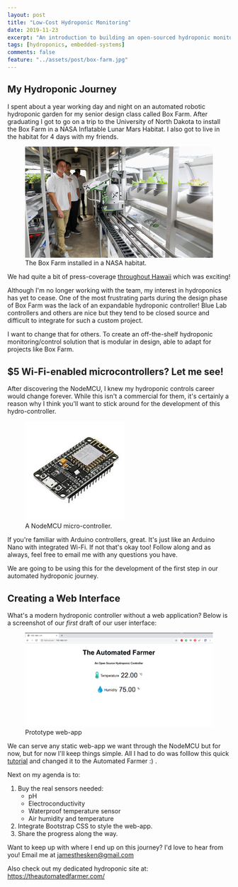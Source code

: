 ```yaml
---
layout: post
title: "Low-Cost Hydroponic Monitoring"
date: 2019-11-23
excerpt: "An introduction to building an open-sourced hydroponic monitoring solution."
tags: [hydroponics, embedded-systems]
comments: false
feature: "../assets/post/box-farm.jpg"
---
```


## My Hydroponic Journey

I spent about a year working day and night on an automated robotic hydroponic garden for my senior design class called Box Farm. After graduating I got to go on a trip to the University of North Dakota to install the Box Farm in a NASA Inflatable Lunar Mars Habitat. I also got to live in the habitat for 4 days with my friends. 

<figure>
	<a href="../assets/post/box-farm.jpg"><img src="../assets/post/box-farm.jpg"></a>
	<figcaption>The Box Farm installed in a NASA habitat.</figcaption>
</figure>

We had quite a bit of press-coverage <a href="https://www.hawaii.edu/news/2019/05/12/space-plants-could-be-astronaut-game-changer/">throughout</a><a href="https://bigislandnow.com/2019/05/12/uh-manoa-develop-space-travel-tool/"> Hawaii</a> which was exciting!

Although I'm no longer working with the team, my interest in hydroponics has yet to cease. One of the most frustrating parts during the design phase of Box Farm was the lack of an expandable hydroponic controller! Blue Lab controllers and others are nice but they tend to be closed source and difficult to integrate for such a custom project.

I want to change that for others. To create an off-the-shelf hydroponic monitoring/control solution that is modular in design, able to adapt for projects like Box Farm.


## $5 Wi-Fi-enabled microcontrollers? Let me see!

After discovering the NodeMCU, I knew my hydroponic controls career would change forever. While this isn't a commercial for them, it's certainly a reason why I think you'll want to stick around for the development of this hydro-controller.

<figure>
	<a href="../assets/post/nodemcu.jpeg"><img src="../assets/post/nodemcu.jpeg"></a>
	<figcaption>A NodeMCU micro-controller.</figcaption>
</figure>

If you're familiar with Arduino controllers, great. It's just like an Arduino Nano with integrated Wi-Fi. If not that's okay too! Follow along and as always, feel free to email me with any questions you have.

We are going to be using this for the development of the first step in our automated hydroponic journey.

## Creating a Web Interface

What's a modern hydroponic controller without a web application? Below is a screenshot of our *first* draft of our user interface:

<figure>
	<a href="../assets/post/web-proto.png"><img src="../assets/post/web-proto.png"></a>
	<figcaption>Prototype web-app</figcaption>
</figure>

We can serve any static web-app we want through the NodeMCU but for now, but for now I'll keep things simple. All I had to do was folllow this quick <a href="https://randomnerdtutorials.com/esp8266-dht11dht22-temperature-and-humidity-web-server-with-arduino-ide/">tutorial</a> and changed it to the Automated Farmer :) . 

Next on my agenda is to:
1. Buy the real sensors needed:
	* pH
	* Electroconductivity
	* Waterproof temperature sensor
	* Air humidity and temperature
2. Integrate Bootstrap CSS to style the web-app.
3. Share the progress along the way.

Want to keep up with where I end up on this journey? I'd love to hear from you! Email me at jamesthesken@gmail.com

Also check out my dedicated hydroponic site at: https://theautomatedfarmer.com/












